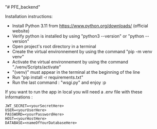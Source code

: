 "# PFE_backend" 

Installation instructions:

* Install Python 3.11 from https://www.python.org/downloads/ (official website)
* Verify python is installed by using "python3 --version" or "python --version"
* Open project's root directory in a terminal
* Create the virtual environnement by using the command "pip -m venv venv"
* Activate the virtual environnement by using the command "./venv/Scripts/activate"
* "(venv)" must appear in the terminal at the beginning of the line
* Run "pip install -r requirements.txt"
* Run the last command : "wsgi.py" and enjoy :p

If you want to run the app in local you will need a .env file with these informations : 

```shell
JWT_SECRET=<yourSecretHere>
USER=<yourUserHere>
PASSWORD=<yourPasswordHere>
HOST=<yourHostHere>
DATABASE=<nameOfYourDatabaseHere>
```
